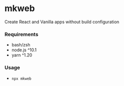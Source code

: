 # mkweb

Create React and Vanilla apps without build configuration

### Requirements
- bash/zsh
- node.js ^10.1
- yarn ^1.20

### Usage
- `npx mkweb`

